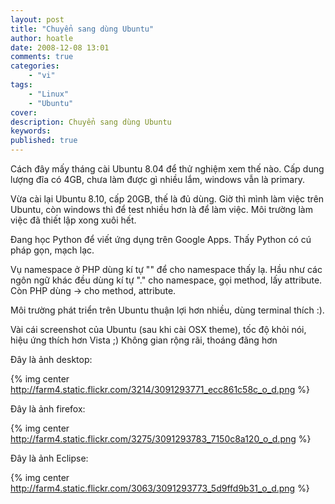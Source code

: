 ```yaml
---
layout: post
title: "Chuyển sang dùng Ubuntu"
author: hoatle
date: 2008-12-08 13:01
comments: true
categories:
    - "vi"
tags:
    - "Linux"
    - "Ubuntu"
cover:
description: Chuyển sang dùng Ubuntu
keywords:
published: true
---
```


Cách đây mấy tháng cài Ubuntu 8.04 để thử nghiệm xem thế nào. Cấp dung lượng đĩa có 4GB, chưa làm
được gì nhiều lắm, windows vẫn là primary.

Vừa cài lại Ubuntu 8.10, cấp 20GB, thế là đủ dùng. Giờ thì mình làm việc trên Ubuntu, còn windows
thì để test nhiều hơn là để làm việc. Môi trường làm việc đã thiết lập xong xuôi hết.

Đang học Python để viết ứng dụng trên Google Apps. Thấy Python có cú pháp gọn, mạch lạc.

<!-- more -->

Vụ namespace ở PHP dùng kí tự "\" để cho namespace thấy lạ. Hầu như các ngôn ngữ khác đều dùng kí
tự "." cho namespace, gọi method, lấy attribute. Còn PHP dùng -> cho method, attribute.

Môi trường phát triển trên Ubuntu thuận lợi hơn nhiều, dùng terminal thích :).

Vài cái screenshot của Ubuntu (sau khi cài OSX theme), tốc độ khỏi nói, hiệu ứng thích hơn Vista ;)
Không gian rộng rãi, thoáng đãng hơn

Đây là ảnh desktop:

{% img center http://farm4.static.flickr.com/3214/3091293771_ecc861c58c_o_d.png %}

Đây là ảnh firefox:

{% img center http://farm4.static.flickr.com/3275/3091293783_7150c8a120_o_d.png %}

Đây là ảnh Eclipse:

{% img center http://farm4.static.flickr.com/3063/3091293773_5d9ffd9b31_o_d.png %}
